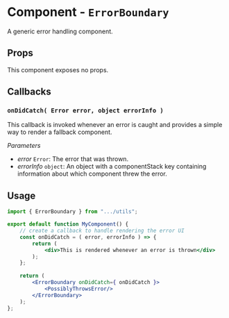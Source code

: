 # Component - `ErrorBoundary`

A generic error handling component.

## Props

This component exposes no props.

## Callbacks

### `onDidCatch( Error error, object errorInfo )`

This callback is invoked whenever an error is caught and provides a simple way to render a fallback component.

_Parameters_

* _error_ `Error`: The error that was thrown.
* _errorInfo_ `object`: An object with a componentStack key containing information about which component threw the error.

## Usage

```jsx
import { ErrorBoundary } from ".../utils";

export default function MyComponent() {
    // create a callback to handle rendering the error UI
    const onDidCatch = ( error, errorInfo ) => {
        return (
            <div>This is rendered whenever an error is thrown</div>
        );
    };
    
    return (
        <ErrorBoundary onDidCatch={ onDidCatch }>
            <PossiblyThrowsError/>
        </ErrorBoundary>
    );
};
```